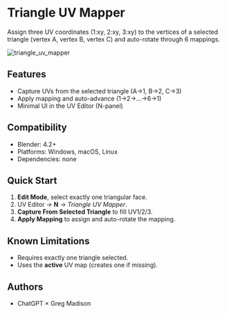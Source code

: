 # Triangle UV Mapper

Assign three UV coordinates (1:xy, 2:xy, 3:xy) to the vertices of a selected triangle (vertex A, vertex B, vertex C) and auto-rotate through 6 mappings.

![triangle_uv_mapper](https://github.com/user-attachments/assets/7d4dc7d5-0f66-487e-bed5-46583322045a)

## Features
- Capture UVs from the selected triangle (A→1, B→2, C→3)
- Apply mapping and auto-advance (1→2→…→6→1)
- Minimal UI in the UV Editor (N-panel)

## Compatibility
- Blender: 4.2+
- Platforms: Windows, macOS, Linux
- Dependencies: none

## Quick Start
1. **Edit Mode**, select exactly one triangular face.
2. UV Editor → **N** → *Triangle UV Mapper*.
3. **Capture From Selected Triangle** to fill UV1/2/3.
4. **Apply Mapping** to assign and auto-rotate the mapping.

## Known Limitations
- Requires exactly one triangle selected.
- Uses the **active** UV map (creates one if missing).

## Authors
- ChatGPT × Greg Madison
